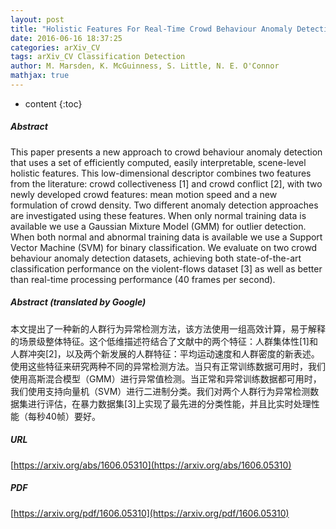 ```yaml
---
layout: post
title: "Holistic Features For Real-Time Crowd Behaviour Anomaly Detection"
date: 2016-06-16 18:37:25
categories: arXiv_CV
tags: arXiv_CV Classification Detection
author: M. Marsden, K. McGuinness, S. Little, N. E. O'Connor
mathjax: true
---
```


* content
{:toc}

##### Abstract
This paper presents a new approach to crowd behaviour anomaly detection that uses a set of efficiently computed, easily interpretable, scene-level holistic features. This low-dimensional descriptor combines two features from the literature: crowd collectiveness [1] and crowd conflict [2], with two newly developed crowd features: mean motion speed and a new formulation of crowd density. Two different anomaly detection approaches are investigated using these features. When only normal training data is available we use a Gaussian Mixture Model (GMM) for outlier detection. When both normal and abnormal training data is available we use a Support Vector Machine (SVM) for binary classification. We evaluate on two crowd behaviour anomaly detection datasets, achieving both state-of-the-art classification performance on the violent-flows dataset [3] as well as better than real-time processing performance (40 frames per second).

##### Abstract (translated by Google)
本文提出了一种新的人群行为异常检测方法，该方法使用一组高效计算，易于解释的场景级整体特征。这个低维描述符结合了文献中的两个特征：人群集体性[1]和人群冲突[2]，以及两个新发展的人群特征：平均运动速度和人群密度的新表述。使用这些特征来研究两种不同的异常检测方法。当只有正常训练数据可用时，我们使用高斯混合模型（GMM）进行异常值检测。当正常和异常训练数据都可用时，我们使用支持向量机（SVM）进行二进制分类。我们对两个人群行为异常检测数据集进行评估，在暴力数据集[3]上实现了最先进的分类性能，并且比实时处理性能（每秒40帧）要好。

##### URL
[https://arxiv.org/abs/1606.05310](https://arxiv.org/abs/1606.05310)

##### PDF
[https://arxiv.org/pdf/1606.05310](https://arxiv.org/pdf/1606.05310)

